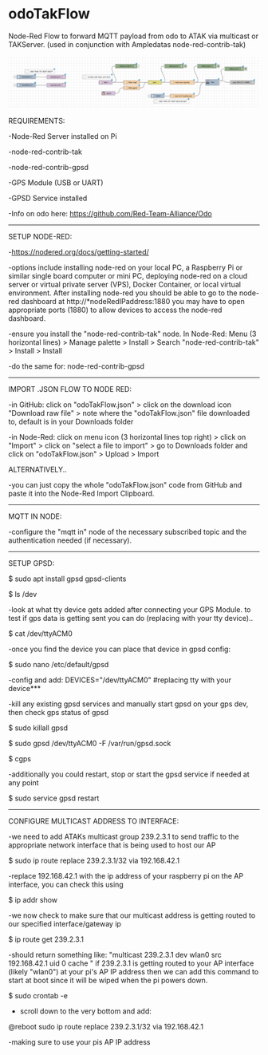 # odoTakFlow
Node-Red Flow to forward MQTT payload from odo to ATAK via multicast or TAKServer. (used in conjunction with Ampledatas node-red-contrib-tak)

![node red flow](/odoTakFlow.png?raw=true "Node Red Flow")

REQUIREMENTS:

-Node-Red Server installed on Pi

-node-red-contrib-tak

-node-red-contrib-gpsd

-GPS Module (USB or UART)

-GPSD Service installed

-Info on odo here: https://github.com/Red-Team-Alliance/Odo

-----------------------------------------------

SETUP NODE-RED:

-https://nodered.org/docs/getting-started/

-options include installing node-red on your local PC, a Raspberry Pi or similar single board computer or mini PC, deploying node-red on a cloud server or virtual private server (VPS), Docker Container, or local virtual environment. After installing node-red you should be able to go to the node-red dashboard at http://*nodeRedIPaddress:1880 you may have to open appropriate ports (1880) to allow devices to access the node-red dashboard.

-ensure you install the "node-red-contrib-tak" node. In Node-Red: Menu (3 horizontal lines) > Manage palette > Install > Search "node-red-contrib-tak" > Install > Install

-do the same for: node-red-contrib-gpsd

--------------------------------------------------

IMPORT .JSON FLOW TO NODE RED:

-in GitHub: click on "odoTakFlow.json" > click on the download icon "Download raw file" > note where the "odoTakFlow.json" file downloaded to, default is in your Downloads folder

-in Node-Red: click on menu icon (3 horizontal lines top right) > click on "Import" > click on "select a file to import" > go to Downloads folder and click on "odoTakFlow.json" > Upload > Import

ALTERNATIVELY..

-you can just copy the whole "odoTakFlow.json" code from GitHub and paste it into the Node-Red Import Clipboard.

--------------------------------------------------

MQTT IN NODE:

-configure the "mqtt in" node of the necessary subscribed topic and the authentication needed (if necessary).

---------------------------------------------------

SETUP GPSD:

$ sudo apt install gpsd gpsd-clients

$ ls /dev

-look at what tty device gets added after connecting your GPS Module. to test if gps data is getting sent you can do (replacing with your tty device)..

$ cat /dev/ttyACM0

-once you find the device you can place that device in gpsd config:

$ sudo nano /etc/default/gpsd

-config and add: DEVICES="/dev/ttyACM0" #replacing tty with your device***

-kill any existing gpsd services and manually start gpsd on your gps dev, then check gps status of gpsd

$ sudo killall gpsd

$ sudo gpsd /dev/ttyACM0 -F /var/run/gpsd.sock

$ cgps

-additionally you could restart, stop or start the gpsd service if needed at any point

$ sudo service gpsd restart

---------------------------------------------

CONFIGURE MULTICAST ADDRESS TO INTERFACE:

-we need to add ATAKs multicast group 239.2.3.1 to send traffic to the appropriate network interface that is being used to host our AP

$ sudo ip route replace 239.2.3.1/32 via 192.168.42.1

-replace 192.168.42.1 with the ip address of your raspberry pi on the AP interface, you can check this using

$ ip addr show

-we now check to make sure that our multicast address is getting routed to our specified interface/gateway ip

$ ip route get 239.2.3.1

-should return something like: "multicast 239.2.3.1 dev wlan0 src 192.168.42.1 uid 0 cache <mc>" if 239.2.3.1 is getting routed to your AP interface (likely "wlan0") at your pi's AP IP address then we can add this command to start at boot since it will be wiped when the pi powers down.

$ sudo crontab -e

- scroll down to the very bottom and add:

@reboot sudo ip route replace 239.2.3.1/32 via 192.168.42.1

-making sure to use your pis AP IP address









